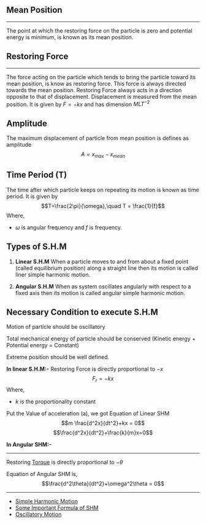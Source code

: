 ## Mean Position
---
The point at which the restoring force on the particle is zero and potential energy is minimum, is known as its mean position.
## Restoring Force
---
The force acting on the particle which tends to bring the particle toward its mean position, is know as restoring force.
This force is always directed towards the mean position.
Restoring Force always acts in a direction opposite to that of displacement. Displacement is measured from the mean position.
It is given by $F=-kx$ and has dimension $MLT^{-2}$

## Amplitude 
The maximum displacement of particle from mean position is defines as amplitude 
$$A = x_{max}- x_{mean}$$

## Time Period (T)
The time after which particle keeps on repeating its motion is known as time period.
It is given by $$T=\frac{2\pi}{\omega},\quad T = \frac{1}{f}$$ 
Where,
- $\omega$ is angular frequency and $f$ is frequency.

## Types of S.H.M
1. **Linear S.H.M**
When a particle moves to and from about a fixed point (called equilibrium position) along a straight line then its motion is called liner simple harmonic motion.

2. **Angular S.H.M**
When as system oscillates angularly with respect to a fixed axis then its motion is called angular simple harmonic motion.

## Necessary Condition to execute S.H.M
Motion of particle should be oscillatory 

Total mechanical energy of particle should be conserved (Kinetic energy + Potential energy = Constant)

Extreme position should be well defined.

**In linear S.H.M:-**
Restoring Force is directly proportional to $-x$
$$F_{r} =-kx$$
Where,
- $k$ is the proportionality constant 

Put the Value of acceleration (a), we got Equation of Linear SHM
$$m \frac{d^2x}{dt^2}+kx = 0$$
$$\frac{d^2x}{dt^2}+\frac{k}{m}x=0$$

**In Angular SHM:-**

---
Restoring [Torque](../Rotation/Torque.md) is directly proportional to $-\theta$

Equation of Angular SHM is,
$$\frac{d^2\theta}{dt^2}+\omega^2\theta = 0$$

---
- [Simple Harmonic Motion](Simple%20Harmonic%20Motion.md) 
- [Some Important Formula of SHM](Some%20Important%20Formula%20of%20SHM.md) 
- [Oscillatory Motion](Oscillatory%20Motion.md) 